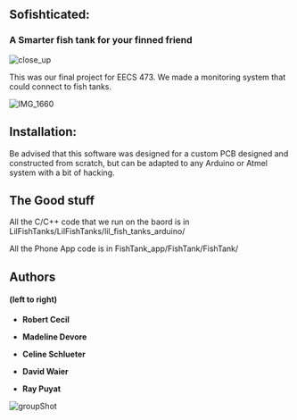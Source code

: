 ## Sofishticated: 
### A Smarter fish tank for your finned friend

![close_up](https://user-images.githubusercontent.com/41589697/71604711-f0b4e400-2b31-11ea-888f-ee7d592da443.jpeg)


This was our final project for EECS 473. We made a monitoring system that could connect to fish tanks.


![IMG_1660](https://user-images.githubusercontent.com/41589697/71604759-23f77300-2b32-11ea-932b-220c6a707082.jpeg)

## Installation:
Be advised that this software was designed for a custom PCB designed and constructed from scratch, but can be adapted to any Arduino or Atmel system with a bit of hacking.

## The Good stuff
All the C/C++ code that we run on the baord is in LilFishTanks/LilFishTanks/lil_fish_tanks_arduino/

All the Phone App code is in FishTank_app/FishTank/FishTank/

## Authors
#### (left to right)

* **Robert Cecil** 

* **Madeline Devore** 

* **Celine Schlueter**

* **David Waier** 

* **Ray Puyat** 

![groupShot](https://user-images.githubusercontent.com/41589697/57891265-cfa0bc80-7808-11e9-98fe-a6b496384759.jpg)


